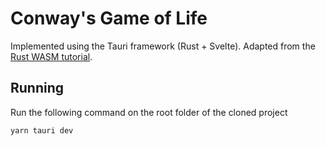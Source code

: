 # Conway's Game of Life

Implemented using the Tauri framework (Rust + Svelte).
Adapted from the [Rust WASM tutorial](https://rustwasm.github.io/docs/book/game-of-life/introduction.html).

## Running

Run the following command on the root folder of the cloned project

    yarn tauri dev
